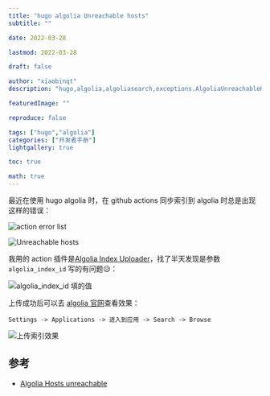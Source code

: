```yaml
---
title: "hugo algolia Unreachable hosts"
subtitle: ""

date: 2022-03-28

lastmod: 2022-03-28

draft: false

author: "xiaobinqt"
description: "hugo,algolia,algoliasearch,exceptions.AlgoliaUnreachableHostException: Unreachable hosts, algolia索引"

featuredImage: ""

reproduce: false

tags: ["hugo","algolia"]
categories: ["开发者手册"]
lightgallery: true

toc: true

math: true
---
```


最近在使用 hugo algolia 时，在 github actions 同步索引到 algolia 时总是出现这样的错误：

![action error list](https://cdn.xiaobinqt.cn/xiaobinqt.io/20220328/e0ad0f8731fc4d96becdf511a6be22f8.png?imageView2/0/q/75|watermark/2/text/eGlhb2JpbnF0/font/dmlqYXlh/fontsize/1000/fill/IzVDNUI1Qg==/dissolve/52/gravity/SouthEast/dx/15/dy/15 'action error list')

![Unreachable hosts](https://cdn.xiaobinqt.cn/xiaobinqt.io/20220328/0c3a871de45c4e15b25434cecb76fc16.png?imageView2/0/q/75|watermark/2/text/eGlhb2JpbnF0/font/dmlqYXlh/fontsize/1000/fill/IzVDNUI1Qg==/dissolve/52/gravity/SouthEast/dx/15/dy/15 'Unreachable hosts')

我用的 action
插件是[Algolia Index Uploader](https://github.com/marketplace/actions/algolia-index-uploader)，找了半天发现是参数 `algolia_index_id`
写的有问题:disappointed_relieved:：

![algolia_index_id 填的值](https://cdn.xiaobinqt.cn/xiaobinqt.io/20220328/0ed8a58ed9f1463694010a159d14ba85.png?imageView2/0/q/75|watermark/2/text/eGlhb2JpbnF0/font/dmlqYXlh/fontsize/1000/fill/IzVDNUI1Qg==/dissolve/52/gravity/SouthEast/dx/15/dy/15 'algolia_index_id 填的值')

上传成功后可以去 [algolia 官网](https://www.algolia.com/)查看效果：

`Settings -> Applications -> 进入到应用 -> Search -> Browse`

![上传索引效果](https://cdn.xiaobinqt.cn/xiaobinqt.io/20220328/18b9576e62ec41e69b4ddcab80eefaec.png?imageView2/0/q/75|watermark/2/text/eGlhb2JpbnF0/font/dmlqYXlh/fontsize/1000/fill/IzVDNUI1Qg==/dissolve/52/gravity/SouthEast/dx/15/dy/15 '上传索引效果')

## 参考

+ [Algolia Hosts unreachable](https://stackoverflow.com/questions/45883334/algolia-hosts-unreachable)